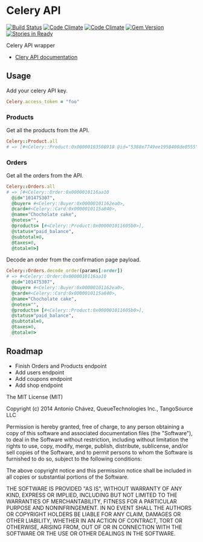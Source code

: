 # Celery API

[![Build Status](https://travis-ci.org/TheNaoX/celery_api.svg?branch=master)](https://travis-ci.org/TheNaoX/celery_api)
[![Code Climate](https://codeclimate.com/github/TheNaoX/celery_api.png)](https://codeclimate.com/github/TheNaoX/celery_api)
[![Code Climate](https://codeclimate.com/github/TheNaoX/celery_api/coverage.png)](https://codeclimate.com/github/TheNaoX/celery_api)
[![Gem Version](https://badge.fury.io/rb/celery_api.svg)](http://badge.fury.io/rb/celery_api)
[![Stories in Ready](https://badge.waffle.io/thenaox/celery_api.png?label=ready&title=Ready)](https://waffle.io/thenaox/celery_api)

Celery API wrapper


* [Clery API documentation](https://www.trycelery.com/developer)

## Usage

Add your celery API key.

``` ruby
Celery.access_token = "foo"
```

### Products

Get all the products from the API.

``` ruby
Celery::Product.all
# => [#<Celery::Product:0x00000103508918 @id="5388e7749ee1950400de0555", @name="Chocholate cake", @slug="choco-cake">]
```

### Orders

Get all the orders from the API.

``` ruby
Celery::Orders.all
# => [#<Celery::Order:0x0000010116aa10
  @id="101475307",
  @buyer= #<Celery::Buyer:0x00000101162ea0>,
  @card=#<Celery::Card:0x0000010115a840>,
  @name="Chocholate cake",
  @notes="",
  @products= [#<Celery::Product:0x000001011605b0>],
  @status="paid_balance",
  @subtotal=0,
  @taxes=0,
  @total=0>]
```

Decode an order from the confirmation page payload.

``` ruby
Celery::Orders.decode_order(params[:order])
# => #<Celery::Order:0x0000010116aa10
  @id="101475307",
  @buyer= #<Celery::Buyer:0x00000101162ea0>,
  @card=#<Celery::Card:0x0000010115a840>,
  @name="Chocholate cake",
  @notes="",
  @products= [#<Celery::Product:0x000001011605b0>],
  @status="paid_balance",
  @subtotal=0,
  @taxes=0,
  @total=0>
```

## Roadmap

* Finish Orders and Products endpoint
* Add users endpoint
* Add coupons endpoint
* Add shop endpoint

The MIT License (MIT)

Copyright (c) 2014 Antonio Chávez, QueueTechnologies Inc., TangoSource LLC

Permission is hereby granted, free of charge, to any person obtaining a copy
of this software and associated documentation files (the "Software"), to deal
in the Software without restriction, including without limitation the rights
to use, copy, modify, merge, publish, distribute, sublicense, and/or sell
copies of the Software, and to permit persons to whom the Software is
furnished to do so, subject to the following conditions:

The above copyright notice and this permission notice shall be included in
all copies or substantial portions of the Software.

THE SOFTWARE IS PROVIDED "AS IS", WITHOUT WARRANTY OF ANY KIND, EXPRESS OR
IMPLIED, INCLUDING BUT NOT LIMITED TO THE WARRANTIES OF MERCHANTABILITY,
FITNESS FOR A PARTICULAR PURPOSE AND NONINFRINGEMENT. IN NO EVENT SHALL THE
AUTHORS OR COPYRIGHT HOLDERS BE LIABLE FOR ANY CLAIM, DAMAGES OR OTHER
LIABILITY, WHETHER IN AN ACTION OF CONTRACT, TORT OR OTHERWISE, ARISING FROM,
OUT OF OR IN CONNECTION WITH THE SOFTWARE OR THE USE OR OTHER DEALINGS IN
THE SOFTWARE.
